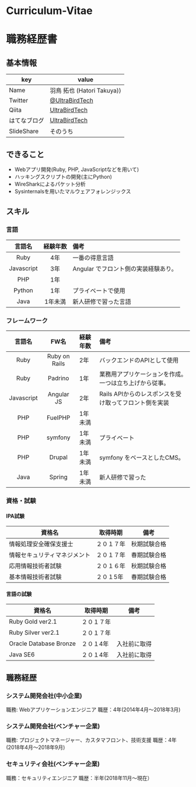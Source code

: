 # Curriculum-Vitae

# 職務経歴書

## 基本情報

|key|value|
|---|-----|
|Name|羽鳥 拓也 (Hatori Takuya))|
|Twitter|[@UltraBirdTech](https://twitter.com/UltraBirdTech)|
|Qiita|[UltraBirdTech](http://qiita.com/UltraBirdTech)|
|はてなブログ|[UltraBirdTech](http://ultrabirdtech.hatenablog.com)|
|SlideShare|そのうち|

## できること

 - Webアプリ開発(Ruby, PHP, JavaScriptなどを用いて)
 - ハッキングスクリプトの開発(主にPython)
 - WireSharkによるパケット分析
 - Sysinternalsを用いたマルウェアフォレンジックス

## スキル

### 言語
|言語名|経験年数|備考|
|:---:|:---:|:----|
| Ruby | 4年 | 一番の得意言語|
| Javascript | 3年 | Angular でフロント側の実装経験あり。|
| PHP | 1年 | |
| Python | 1年 | プライベートで使用|
| Java | 1年未満 | 新人研修で習った言語|

### フレームワーク

|言語名|FW名|経験年数|備考|
|:---:|:---:|:----|:--|
| Ruby |Ruby on Rails| 2年 | バックエンドのAPIとして使用|
| Ruby |Padrino| 1年 | 業務用アプリケーションを作成。一つは立ち上げから従事。|
| Javascript |Angular JS| 2年 | Rails APIからのレスポンスを受け取ってフロント側を実装|
| PHP | FuelPHP | 1年未満 ||
| PHP | symfony | 1年未満 |プライベート|
| PHP | Drupal | 1年未満 |symfony をベースとしたCMS。|
| Java | Spring| 1年未満 | 新人研修で習った |

### 資格・試験
#### IPA試験
|資格名|取得時期|備考|
|---|-----|---|
|情報処理安全確保支援士|２０１７年|秋期試験合格|
|情報セキュリティマネジメント|２０１７年|春期試験合格|
|応用情報技術者試験|２０１６年|秋期試験合格|
|基本情報技術者試験|２０１5年|春期試験合格|

#### 言語の試験
|資格名|取得時期|備考|
|---|-----|---|
|Ruby Gold ver2.1|２０１７年||
|Ruby Silver ver2.1|２０１７年||
|Oracle Database Bronze|２０１4年|入社前に取得|
|Java SE6|２０１4年|入社前に取得|

## 職務経歴

### システム開発会社(中小企業)

職務: Webアプリケーションエンジニア
職歴：4年(2014年4月〜2018年3月)

### システム開発会社(ベンチャー企業)

職務: プロジェクトマネージャー、カスタマフロント、技術支援
職歴：4年(2018年4月〜2018年9月)

### セキュリティ会社(ベンチャー企業)

職務：セキュリティエンジニア
職歴：半年(2018年11月〜現在）
